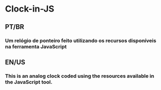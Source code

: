 # Clock-in-JS
## PT/BR
### Um relógio de ponteiro feito utilizando os recursos disponíveis na ferramenta JavaScript
## EN/US
### This is an analog clock coded using the resources available in the JavaScript tool.

